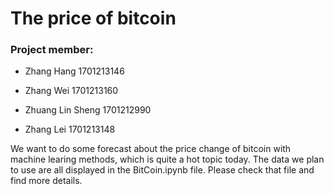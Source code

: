 # The price of bitcoin

### Project member:

- Zhang Hang  1701213146

- Zhang Wei   1701213160

- Zhuang Lin Sheng 1701212990

- Zhang Lei   1701213148

We want to do some forecast about the price change of bitcoin with machine learing methods, which is quite a hot topic today. The data we plan to use are all displayed in the BitCoin.ipynb file. Please check that file and find more details. 
